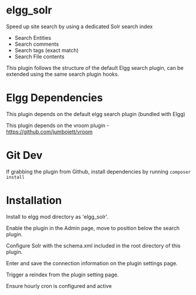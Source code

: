 elgg_solr
=========

Speed up site search by using a dedicated Solr search index

* Search Entities
* Search comments
* Search tags (exact match)
* Search File contents

This plugin follows the structure of the default Elgg search plugin, can be extended using the same search plugin hooks.


Elgg Dependencies
=========

This plugin depends on the default elgg search plugin (bundled with Elgg)

This plugin depends on the vroom plugin - https://github.com/jumbojett/vroom


Git Dev
=========

If grabbing the plugin from Github, install dependencies by running ```composer install```


Installation
=========

Install to elgg mod directory as 'elgg_solr'.

Enable the plugin in the Admin page, move to position below the search plugin.

Configure Solr with the schema.xml included in the root directory of this plugin.

Enter and save the connection information on the plugin settings page.

Trigger a reindex from the plugin setting page.

Ensure hourly cron is configured and active